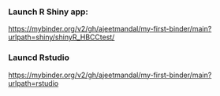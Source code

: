 ### Launch R Shiny app:
https://mybinder.org/v2/gh/ajeetmandal/my-first-binder/main?urlpath=shiny/shinyR_HBCCtest/

### Launcd Rstudio
https://mybinder.org/v2/gh/ajeetmandal/my-first-binder/main?urlpath=rstudio
